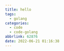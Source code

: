 ```yaml
---
title: hello
tags:
  - golang
categories:
  - code
  - code-golang
abbrlink: 62876
date: 2022-06-21 01:16:38
---
```


<!--more-->